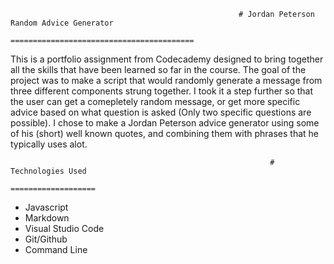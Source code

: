                                                        # Jordan Peterson Random Advice Generator
                                                       =========================================

This is a portfolio assignment from Codecademy designed to bring together all the skills that have been learned so far in the course. The goal of the project
was to make a script that would randomly generate a message from three different components strung together. I took it a step further so that the user can get a 
comepletely random message, or get more specific advice based on what question is asked (Only two specific questions are possible). I chose to make a Jordan Peterson advice generator
using some of his (short) well known quotes, and combining them with phrases that he typically uses alot.

                                                              # Technologies Used
                                                              ===================
+ Javascript
+ Markdown
+ Visual Studio Code
+ Git/Github
+ Command Line

